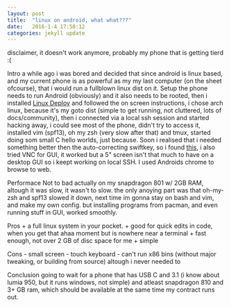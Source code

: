 ```yaml
---
layout: post
title:  "linux on android, what what???"
date:   2016-1-4 17:50:12
categories: jekyll update
---
```


disclaimer, it doesn't work anymore, probably my phone that is getting tierd :(

Intro
	a while ago i was bored and decided that since android is linux based, and my current phone is as powerful as my my last computer (on the sheet ofcourse), that i would run a fullblown linux dist on it. 
Setup
	the phone needs to run Android (obviously) and it also needs to be rooted, then i installed [Linux Deploy](https://play.google.com/store/apps/details?id=ru.meefik.linuxdeploy) and followed the on screen instructions, i chose arch linux, because it's my goto dist (simple to get running, not cluttered, lots of docs/community), then i connected via a local ssh session and started hacking away, i could see most of the phone, didn't try to access it, installed vim (spf13), oh my zsh (very slow after that) and tmux, started doing som small C hello worlds, just because. Soon i realised that i needed something better then the auto-correcting swiftkey, so i found [this](https://play.google.com/store/apps/details?id=org.pocketworkstation.pckeyboard), i also tried VNC for GUI, it worked but a 5" screen isn't that much to have on a desktop GUI so i keept working on local SSH. I used Androids chrome to browse to web.

Performace
	Not to bad actually on my snapdragon 801 w/ 2GB RAM, altough it was slow, it wasn't to slow. the only anoying part was that oh-my-zsh and spf13 slowed it down, next time im gonna stay on bash and vim, and make my own config. but installing programs from pacman, and even running stuff in GUI, worked smoothly. 

Pros
	+ a full linux system in your pocket.
	+ good for quick edits in code, when you get that ahaa moment but is nowhere near a terminal 
	+ fast enough, not over 2 GB of disc space for me
	+ simple 

Cons
	- small screen 
	- touch keyboard
	- can't run x86 bins (without major tweaking, or building from source) altough i never needed to

Conclusion
	going to wait for a phone that has USB C and 3.1 (i know about lumia 950, but it runs windows, not simple) and atleast snapdragon 810 and 3+ GB ram, which should be available at the same time my contract runs out.


